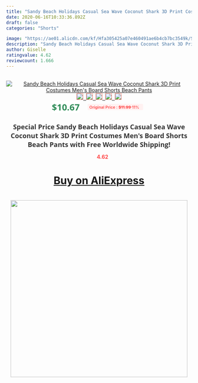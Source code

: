 ```yaml
---
title: "Sandy Beach Holidays Casual Sea Wave Coconut Shark 3D Print Costumes Men's Board Shorts Beach Pants"
date: 2020-06-16T10:33:36.892Z
draft: false
categories: "Shorts"

image: "https://ae01.alicdn.com/kf/Hfa305425a07e460491ae6b4cb7bc3549k/Sandy-Beach-Holidays-Casual-Sea-Wave-Coconut-Shark-3D-Print-Costumes-Men-s-Board-Shorts-Beach.jpg"
description: "Sandy Beach Holidays Casual Sea Wave Coconut Shark 3D Print Costumes Men's Board Shorts Beach Pants"
author: Giselle
ratingvalue: 4.62
reviewcount: 1.666
---
```

<br>
<div style="text-align: center;">
<a href="https://s.click.aliexpress.com/e/_ALEkKt" target="_blank" rel="nofollow noopener noreferrer"><img alt="Sandy Beach Holidays Casual Sea Wave Coconut Shark 3D Print Costumes Men's Board Shorts Beach Pants" class="magnifier-image" src="https://ae01.alicdn.com/kf/Hfa305425a07e460491ae6b4cb7bc3549k/Sandy-Beach-Holidays-Casual-Sea-Wave-Coconut-Shark-3D-Print-Costumes-Men-s-Board-Shorts-Beach.jpg_640x640.jpg">
<br>
<img style="border:1px solid salmon" src="https://ae01.alicdn.com/kf/Hfa305425a07e460491ae6b4cb7bc3549k/Sandy-Beach-Holidays-Casual-Sea-Wave-Coconut-Shark-3D-Print-Costumes-Men-s-Board-Shorts-Beach.jpg_120x120.jpg">&nbsp;&nbsp;<img style="border:1px solid salmon" src="https://ae01.alicdn.com/kf/H204823cc52ef49989582d7878bc3625eX/Sandy-Beach-Holidays-Casual-Sea-Wave-Coconut-Shark-3D-Print-Costumes-Men-s-Board-Shorts-Beach.jpg_120x120.jpg">&nbsp;&nbsp;<img style="border:1px solid salmon" src="https://ae01.alicdn.com/kf/Hfc4b53ac47244273b86a6900400b0584Z/Sandy-Beach-Holidays-Casual-Sea-Wave-Coconut-Shark-3D-Print-Costumes-Men-s-Board-Shorts-Beach.jpg_120x120.jpg">&nbsp;&nbsp;<img style="border:1px solid salmon" src="https://ae01.alicdn.com/kf/H57b72519ef3249d0905041e0bc514d8bM/Sandy-Beach-Holidays-Casual-Sea-Wave-Coconut-Shark-3D-Print-Costumes-Men-s-Board-Shorts-Beach.jpg_120x120.jpg">&nbsp;&nbsp;<img style="border:1px solid salmon" src="https://ae01.alicdn.com/kf/Hd4f86b3fc21848199262dda6fe5afb49k/Sandy-Beach-Holidays-Casual-Sea-Wave-Coconut-Shark-3D-Print-Costumes-Men-s-Board-Shorts-Beach.jpg_120x120.jpg"></a></div><br0>
<div style="text-align: center;"><span style="background-color: white; border: 0px; box-sizing: border-box; color: seagreen; display: inline-block; font-family: &quot;open sans&quot; , &quot;arial&quot; , &quot;helvetica&quot; , sans-serif , &quot;heiti&quot;; font-size: 24px; font-stretch: inherit; font-weight: 700; line-height: inherit; margin: 0px 10px 0px 0px; padding: 0px; vertical-align: middle;">$10.67 </span>
<span style="background: rgb(255 , 241 , 241); border-radius: 3px; border: 0px; box-sizing: border-box; color: #ff4747; display: inline-block; font-family: inherit; font-size: 12px; font-stretch: inherit; font-style: inherit; font-variant: inherit; font-weight: 600; line-height: inherit; margin: 0px; padding: 2px 5px; transform: scale(0.9); vertical-align: middle;">Original Price : <b style="text-decoration: line-through;">$11.99 </b> 11%&nbsp;&nbsp;</span></div>
<h1 style="color: #333333; display: inline-block; font-family: &quot;open sans&quot; , &quot;arial&quot; , &quot;helvetica&quot; , sans-serif , &quot;heiti&quot;; font-size: 18px; font-stretch: inherit; font-weight: 700; text-align: center;">Special Price Sandy Beach Holidays Casual Sea Wave Coconut Shark 3D Print Costumes Men's Board Shorts Beach Pants with Free Worldwide Shipping!</h1>
<div style="color: #ff4747; text-align: center;">
<img src="https://4.bp.blogspot.com/-M0ZcTcb-5uY/XleCXlxnR4I/AAAAAAAAAEc/OrjgMkXV1oMQFaCRZj5HQwOCBcu3w1FegCPcBGAYYCw/s1600/star.png" style="height: 15px;">&nbsp;<b>4.62</b></div>
<div class="button_cont" align="center"><a class="buynow_a" href="https://s.click.aliexpress.com/e/_ALEkKt" target="_blank" rel="nofollow noopener noreferrer"><H1>Buy on AliExpress</H1></a></div><br>
<div class="separator" style="clear: both; text-align: center;">
<img src="https://lh3.googleusercontent.com/-pTy5HemUv9M/XlePHvY0dAI/AAAAAAAAAE4/0nX5iRUoIWY8eMW9Dpxeirr157OZliDIgCLcBGAsYHQ/s1600/badge.gif" width="480">
</div>
